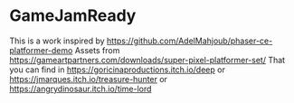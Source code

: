 # GameJamReady

This is a work inspired by https://github.com/AdelMahjoub/phaser-ce-platformer-demo
Assets from https://gameartpartners.com/downloads/super-pixel-platformer-set/
That you can find in https://goricinaproductions.itch.io/deep
or https://jmarques.itch.io/treasure-hunter
or https://angrydinosaur.itch.io/time-lord
